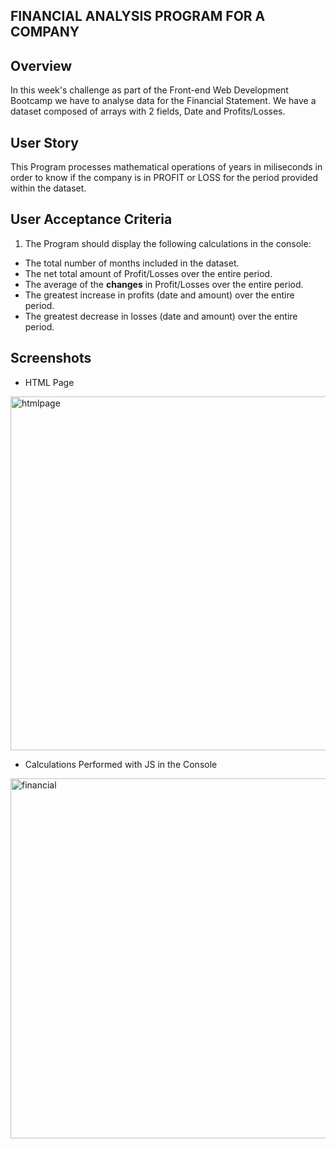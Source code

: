 ## FINANCIAL ANALYSIS PROGRAM FOR A COMPANY

## Overview

In this week's challenge as part of the Front-end Web Development Bootcamp we have to analyse data for the Financial Statement.
We have a dataset composed of arrays with 2 fields, Date and Profits/Losses.

## User Story
This Program processes mathematical operations of years in miliseconds in order to know if the company is in PROFIT or LOSS for the period provided within the dataset.


## User Acceptance Criteria

1. The Program should display the following calculations in the console:
* The total number of months included in the dataset.
* The net total amount of Profit/Losses over the entire period.
* The average of the **changes** in Profit/Losses over the entire period.
* The greatest increase in profits (date and amount) over the entire period.
* The greatest decrease in losses (date and amount) over the entire period.

## Screenshots
* HTML Page
<img width="566" alt="htmlpage" src="https://user-images.githubusercontent.com/117782725/213342081-907a808a-957a-48b6-93ea-e2f81d965cd6.png">

* Calculations Performed with JS in the Console
<img width="576" alt="financial" src="https://user-images.githubusercontent.com/117782725/213341981-95e77dcf-d521-4c63-a4d3-fb7cdb7c39cf.png">




